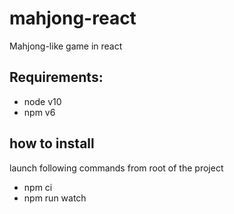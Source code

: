 # mahjong-react
Mahjong-like game in react

## Requirements:
- node v10
- npm v6

## how to install
launch following commands from root of the project

- npm ci
- npm run watch
